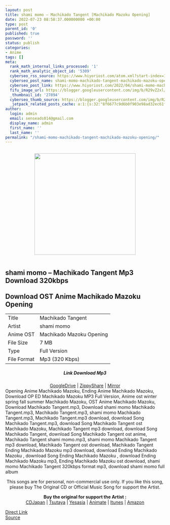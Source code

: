 ```yaml
---
layout: post
title: shami momo – Machikado Tangent [Machikado Mazoku Opening]
date: 2022-07-23 08:58:37.000000000 +00:00
type: post
parent_id: '0'
published: true
password: ''
status: publish
categories:
- Anime
tags: []
meta:
  rank_math_internal_links_processed: '1'
  rank_math_analytic_object_id: '5309'
  cyberseo_rss_source: https://www.hiyoriost.com/atom.xml?start-index=1
  cyberseo_post_name: shami-momo-machikado-tangent-machikado-mazoku-opening
  cyberseo_post_link: https://www.hiyoriost.com/2022/04/shami-momo-machikado-tangent-machikado.html
  fifu_image_url: https://blogger.googleusercontent.com/img/b/R29vZ2xl/AVvXsEgnGA9M5FbHL86auYQs1RbtI2DQ-QpvjgSE72CJwx3S1CzGvtf-7lwQi8dXTv8TmJf6TC5llHdK0IKIdSQUuJCd3iu8nAwSAV80VDWJ3uvvXJqiCUuoKS8Q3SAnye3sg7cxPOR8icMQgr1N0lxSsWpPx7YUuNbehEKMM4O3m00y2TDrKpMgLRBE1D7I/s320/cover%20%2859%29.jpg
  _thumbnail_id: '27894'
  cyberseo_thumb_source: https://blogger.googleusercontent.com/img/b/R29vZ2xl/AVvXsEgnGA9M5FbHL86auYQs1RbtI2DQ-QpvjgSE72CJwx3S1CzGvtf-7lwQi8dXTv8TmJf6TC5llHdK0IKIdSQUuJCd3iu8nAwSAV80VDWJ3uvvXJqiCUuoKS8Q3SAnye3sg7cxPOR8icMQgr1N0lxSsWpPx7YUuNbehEKMM4O3m00y2TDrKpMgLRBE1D7I/s320/cover%20%2859%29.jpg
  _jetpack_related_posts_cache: a:1:{s:32:"8f6677c9d6b0f903e98ad32ec61f8deb";a:2:{s:7:"expires";i:1663197244;s:7:"payload";a:3:{i:0;a:1:{s:2:"id";i:27885;}i:1;a:1:{s:2:"id";i:27883;}i:2;a:1:{s:2:"id";i:27759;}}}}
author:
  login: admin
  email: senseads014@gmail.com
  display_name: admin
  first_name: ''
  last_name: ''
permalink: "/shami-momo-machikado-tangent-machikado-mazoku-opening/"
---
```

<div class="separator" style="clear: both;"><a href="https://blogger.googleusercontent.com/img/b/R29vZ2xl/AVvXsEgnGA9M5FbHL86auYQs1RbtI2DQ-QpvjgSE72CJwx3S1CzGvtf-7lwQi8dXTv8TmJf6TC5llHdK0IKIdSQUuJCd3iu8nAwSAV80VDWJ3uvvXJqiCUuoKS8Q3SAnye3sg7cxPOR8icMQgr1N0lxSsWpPx7YUuNbehEKMM4O3m00y2TDrKpMgLRBE1D7I/s1000/cover%20%2859%29.jpg" style="display: block; padding: 1em 0; text-align: center; "><img alt border="0" data-original-height="988" data-original-width="1000" src="{{ site.baseurl }}/assets/2022/07/cover%20%2859%29.jpg" width="320" /></a></div>
<div class="judulanime">
<h2>shami momo – Machikado Tangent Mp3 Download 320kbps<br />
<br />
Download OST Anime Machikado Mazoku Opening</h2>
</div>
<div class="info2" id="Info">
<table>
<tbody>
<tr>
<td class="tablex">Title</td>
<td>Machikado Tangent</td>
</tr>
<tr>
<td class="tablex">Artist</td>
<td>shami momo</td>
</tr>
<tr>
<td class="tablex">Anime OST</td>
<td>Machikado Mazoku Opening</td>
</tr>
<tr>
<td class="tablex">File Size</td>
<td>7 MB</td>
</tr>
<tr>
<td class="tablex">Type</td>
<td>Full Version</td>
</tr>
<tr>
<td class="tablex">File Format</td>
<td>Mp3 (320 Kbps)</td>
</tr>
</tbody>
</table>
</div>
<div style="text-align: center;">
<div class="smokeddl">
<div class="linkdownload">
<h5>Link Download Mp3</h5>
</div>
<div class="smokeurl">
<a href="https://drive.google.com/file/d/1zpXqXrihJkFCtrsivuS14kQ0gHu66bCB/view?usp=drivesdk" rel="nofollow noopener" target="_blank">GoogleDrive</a> | <a href="https://www54.zippyshare.com/v/Qxrwu6gY/file.html" rel="nofollow noopener" target="_blank">ZippyShare</a> | <a href="https://mir.cr/MY2S6O2G" rel="nofollow noopener" target="_blank">Mirror</a> </div>
</div>
</div>
<div class="keywordz">
<div class="tagser">Opening Anime Machikado Mazoku, Ending Anime Machikado Mazoku, Download OP ED Machikado Mazoku MP3 Full Version, Anime ost winter spring fall summer Machikado Mazoku, OST Anime Machikado Mazoku, Download Machikado Tangent.mp3, Download shami momo Machikado Tangent.mp3, Machikado Tangent.mp3, shami momo Machikado Tangent.mp3, Machikado Tangent.mp3 download, download Song Machikado Tangent.mp3, download Song Machikado Tangent ost Machikado Mazoku, Machikado Tangent mp3 download, download Song Machikado Tangent, download Song Machikado Tangent ost anime, Machikado Tangent shami momo.mp3, shami momo Machikado Tangent mp3 download, Machikado Tangent ost download, Machikado Tangent Ending Machikado Mazoku mp3 download, download Ending Machikado Mazoku , download Song Ending Machikado Mazoku , download Ending Machikado Mazoku mp3, Ending Machikado Mazoku ost download, shami momo Machikado Tangent 320kbps format mp3, download shami momo full album</div>
</div>
<p class="buycd" align="center">This songs are for personal, non-commercial use only. If you like this song, please buy The Original CD or Official Music Song for support the Artist.</p>
<p class="buyat" align="center">
<span class="syclons0"><b>Buy the original for support the Artist : </b><br /> <a href="https://www.cdjapan.co.jp/" target="_blank" rel="noopener">CDJapan</a> | <a href="https://shop.tsutaya.co.jp/" target="_blank" rel="noopener">Tsutaya</a> | <a href="https://www.yesasia.com/" target="_blank" rel="noopener">Yesasia</a> | <a href="https://www.animate-onlineshop.jp/" target="_blank" rel="noopener">Animate</a> | <a href="https://www.apple.com/jp/itunes" target="_blank" rel="noopener">Itunes</a> | <a href="https://amazon.co.jp/" target="_blank" rel="noopener">Amazon</a></span></p>
<link rel="stylesheet" href="https://cdnjs.cloudflare.com/ajax/libs/font-awesome/4.7.0/css/font-awesome.min.css" />
<div class="divbtn"> <a href="https://handymansurrender.com/fihup8buzv?key=94550f7ce39444073321dde3b8782f97" class="btn"><i class="fa fa-download"></i> Direct Link</a> <br /><a href="https://www.hiyoriost.com/2022/04/shami-momo-machikado-tangent-machikado.html">Source</a> </div>

